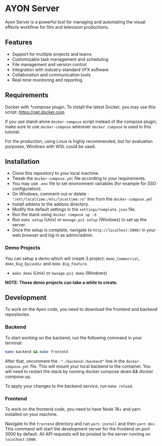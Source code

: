 AYON Server
===========

Ayon Server is a powerful tool for managing and automating the visual effects 
workflow for film and television productions.

Features
--------

 - Support for multiple projects and teams
 - Customizable task management and scheduling
 - File management and version control
 - Integration with industry-standard VFX software
 - Collaboration and communication tools
 - Real-time monitoring and reporting

Requirements
------------

Docker with **compose* plugin. To install the latest Docker, you may use this script: 
https://get.docker.com

If you use stand-alone `docker-compose` script instead of the compose plugin, 
make sure to use `docker-compose` wherever `docker compose` is used in this tutorial.

For the production, using Linux is highly recommended, but for evaluation purposes,
Windows with WSL could be used.

 
Installation
------------

 - Clone this repository to your local machine.
 - Tweak the `docker-compose.yml` file according to your requirements.
 - You may use `.env` file to set environment variables (for example for SSO configuration).
 - On Windows, comment-out or delete  `- "/etc/localtime:/etc/localtime:ro"` line from the `docker-compose.yml`
 - Install addons to the addons directory.
 - Modify the default settings in the `settings/template.json` file.
 - Run the stack using `docker compose up -d`
 - Run `make setup` (Unix) or `manage.ps1 setup` (Windows) to set up the server.
 - Once the setup is complete, navigate to `http://localhost:5000/` in your web browser and log in as admin/admin.

### Demo Projects

You can setup a demo which will create 3 project; 
`demo_Commercial`, `demo_Big_Episodic` and `demo_Big_Feature`.

- `make demo` (Unix) or `manage.ps1 demo` (Windows)

**NOTE: These demo projects can take a while to create.**


Development
-----------

To work on the Ayon code, you need to download the frontend and backend repositories.

### Backend

To start working on the backend, run the following command in your terminal:

```bash
make backend && make frontend
```

After that, uncomment the `-"./backend:/backend"` line in the `docker-compose.yml` file. 
This will mount your local backend to the container. 
You will need to restart the stack by running docker compose down && docker compose up.

To apply your changes to the backend service, run `make reload`.

### Frontend

To work on the frontend code, you need to have Node 18+ and yarn installed on your machine.

Navigate to the `frontend` directory and run `yarn install` and then `yarn dev`. 
This command will start the development server for the frontend on port 3000 by default. 
All API requests will be proxied to the server running on `localhost:5000`.
